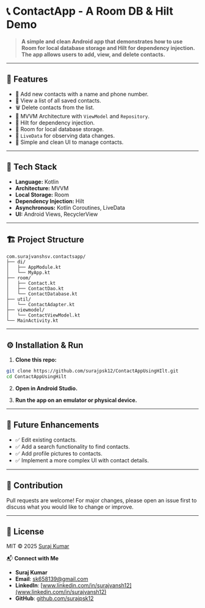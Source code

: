 # 📞 ContactApp - A Room DB & Hilt Demo

> **A simple and clean Android app that demonstrates how to use Room for local database storage and Hilt for dependency injection. The app allows users to add, view, and delete contacts.**

---

## 🚀 Features

- 💾 Add new contacts with a name and phone number.
- 📄 View a list of all saved contacts.
- 🗑️ Delete contacts from the list.
- 🧠 MVVM Architecture with `ViewModel` and `Repository`.
- 💉 Hilt for dependency injection.
- 🚪 Room for local database storage.
- 🔄 `LiveData` for observing data changes.
- 📱 Simple and clean UI to manage contacts.

---

## 🎨 Tech Stack

- **Language:** Kotlin
- **Architecture:** MVVM
- **Local Storage:** Room
- **Dependency Injection:** Hilt
- **Asynchronous:** Kotlin Coroutines, LiveData
- **UI:** Android Views, RecyclerView

---

## 🏗️ Project Structure

```
com.surajvanshsv.contactsapp/
├── di/
│   ├── AppModule.kt
│   └── MyApp.kt
├── room/
│   ├── Contact.kt
│   ├── ContactDao.kt
│   └── ContactDatabase.kt
├── util/
│   └── ContactAdapter.kt
├── viewmodel/
│   └── ContactViewModel.kt
└── MainActivity.kt
```

---

## ⚙️ Installation & Run

1. **Clone this repo:**

```bash
git clone https://github.com/surajpsk12/ContactAppUsingHIlt.git
cd ContactAppUsingHilt
```

2. **Open in Android Studio.**

3. **Run the app on an emulator or physical device.**

---

## 🧪 Future Enhancements

* ✅ Edit existing contacts.
* ✅ Add a search functionality to find contacts.
* ✅ Add profile pictures to contacts.
* ✅ Implement a more complex UI with contact details.

---

## 🤝 Contribution

Pull requests are welcome! For major changes, please open an issue first to discuss what you would like to change or improve.

---

## 📜 License

MIT © 2025 [Suraj Kumar](https.github.com/surajpsk12)

📬 **Connect with Me**

*   **Suraj Kumar**
*   **Email**: [sk658139@gmail.com](mailto:sk658139@gmail.com)
*   **LinkedIn**: [www.linkedin.com/in/surajvansh12](www.linkedin.com/in/surajvansh12)
*   **GitHub**: [github.com/surajpsk12](https://github.com/surajpsk12)
